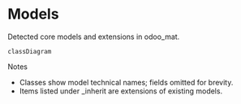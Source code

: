 # Models

Detected core models and extensions in odoo_mat.

```mermaid
classDiagram
```

Notes
- Classes show model technical names; fields omitted for brevity.
- Items listed under _inherit are extensions of existing models.
